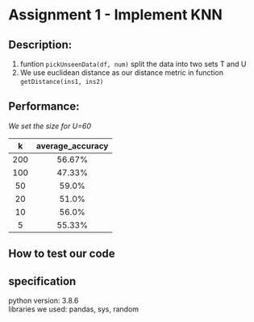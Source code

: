 # Assignment 1 - Implement KNN

## Description:

1. funtion `pickUnseenData(df, num)` split the data into two sets T and U
2. We use euclidean distance as our distance metric in function `getDistance(ins1, ins2)`

## Performance:

_We set the size for U=60_

|  k  | average_accuracy |
| :-: | :--------------: |
| 200 |      56.67%      |
| 100 |      47.33%      |
| 50  |      59.0%       |
| 20  |      51.0%       |
| 10  |      56.0%       |
|  5  |      55.33%      |

## How to test our code

## specification

python version: 3.8.6 <br>
libraries we used: pandas, sys, random

